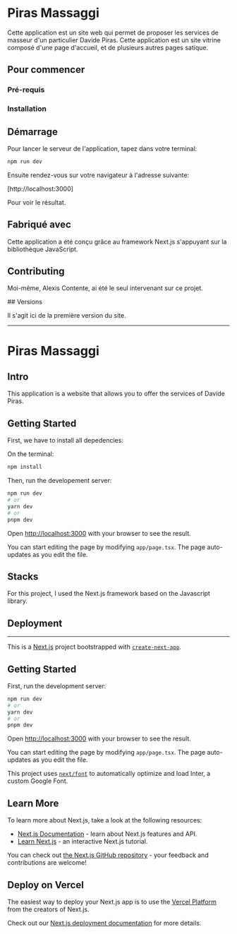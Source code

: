 # Piras Massaggi

Cette application est un site web qui permet de proposer les services de masseur d'un particulier Davide Piras.
Cette application est un site vitrine composé d'une page d'accueil, et de plusieurs autres pages satique.

## Pour commencer

### Pré-requis

### Installation

## Démarrage

Pour lancer le serveur de l'application, tapez dans votre terminal:

```bash
npm run dev
```

Ensuite rendez-vous sur votre navigateur à l'adresse suivante:

[http://localhost:3000]

Pour voir le résultat.

## Fabriqué avec

Cette application a été conçu grâce au framework Next.js s'appuyant sur la bibliothèque JavaScript.

## Contributing

Moi-même, Alexis Contente, ai été le seul intervenant sur ce projet.

## Versions

Il s'agit ici de la première version du site.

---

# Piras Massaggi

## Intro

This application is a website that allows you to offer the services of Davide Piras.

## Getting Started

First, we have to install all depedencies:

On the terminal:

```bash
npm install
```

Then, run the developement server:

```bash
npm run dev
# or
yarn dev
# or
pnpm dev
```

Open [http://localhost:3000](http://localhost:3000) with your browser to see the result.

You can start editing the page by modifying `app/page.tsx`. The page auto-updates as you edit the file.

## Stacks

For this project, I used the Next.js framework based on the Javascript library.

## Deployment

---

This is a [Next.js](https://nextjs.org/) project bootstrapped with [`create-next-app`](https://github.com/vercel/next.js/tree/canary/packages/create-next-app).

## Getting Started

First, run the development server:

```bash
npm run dev
# or
yarn dev
# or
pnpm dev
```

Open [http://localhost:3000](http://localhost:3000) with your browser to see the result.

You can start editing the page by modifying `app/page.tsx`. The page auto-updates as you edit the file.

This project uses [`next/font`](https://nextjs.org/docs/basic-features/font-optimization) to automatically optimize and load Inter, a custom Google Font.

## Learn More

To learn more about Next.js, take a look at the following resources:

- [Next.js Documentation](https://nextjs.org/docs) - learn about Next.js features and API.
- [Learn Next.js](https://nextjs.org/learn) - an interactive Next.js tutorial.

You can check out [the Next.js GitHub repository](https://github.com/vercel/next.js/) - your feedback and contributions are welcome!

## Deploy on Vercel

The easiest way to deploy your Next.js app is to use the [Vercel Platform](https://vercel.com/new?utm_medium=default-template&filter=next.js&utm_source=create-next-app&utm_campaign=create-next-app-readme) from the creators of Next.js.

Check out our [Next.js deployment documentation](https://nextjs.org/docs/deployment) for more details.
